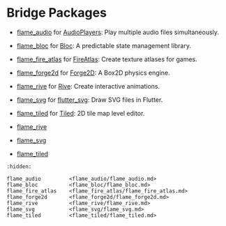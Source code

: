 # Bridge Packages

- [flame_audio](flame_audio/flame_audio.md) for
  [AudioPlayers](https://github.com/bluefireteam/audioplayers): Play multiple audio files
  simultaneously.
- [flame_bloc](flame_bloc/flame_bloc.md) for
  [Bloc](https://github.com/felangel/bloc): A predictable state management library.
- [flame_fire_atlas](flame_fire_atlas/flame_fire_atlas.md) for
  [FireAtlas](https://github.com/flame-engine/fire-atlas): Create texture atlases for games.
- [flame_forge2d](flame_forge2d/flame_forge2d.md) for
  [Forge2D](https://github.com/flame-engine/forge2d): A Box2D physics engine.
- [flame_rive](flame_rive/flame_rive.md) for
  [Rive](https://rive.app/): Create interactive animations.
- [flame_svg](flame_svg/flame_svg.md) for
  [flutter_svg](https://github.com/dnfield/flutter_svg): Draw SVG files in Flutter.
- [flame_tiled](flame_tiled/flame_tiled.md) for
  [Tiled](https://www.mapeditor.org/): 2D tile map level editor.




- [flame_rive](https://github.com/flame-engine/flame/tree/main/packages/flame_rive)
- [flame_svg](https://github.com/flame-engine/flame/tree/main/packages/flame_svg)
- [flame_tiled](https://github.com/flame-engine/flame/tree/main/packages/flame_tiled)

```{toctree}
:hidden:

flame_audio         <flame_audio/flame_audio.md>
flame_bloc          <flame_bloc/flame_bloc.md>
flame_fire_atlas    <flame_fire_atlas/flame_fire_atlas.md>
flame_forge2d       <flame_forge2d/flame_forge2d.md>
flame_rive          <flame_rive/flame_rive.md>
flame_svg           <flame_svg/flame_svg.md>
flame_tiled         <flame_tiled/flame_tiled.md>
```

